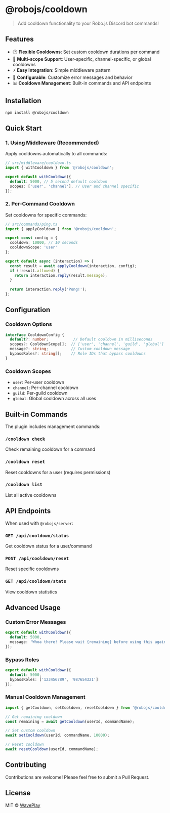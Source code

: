 # @robojs/cooldown

> Add cooldown functionality to your Robo.js Discord bot commands!

## Features

- 🕐 **Flexible Cooldowns**: Set custom cooldown durations per command
- 👥 **Multi-scope Support**: User-specific, channel-specific, or global cooldowns
- ⚡ **Easy Integration**: Simple middleware pattern
- 🔧 **Configurable**: Customize error messages and behavior
- 📊 **Cooldown Management**: Built-in commands and API endpoints

## Installation

```bash
npm install @robojs/cooldown
```

## Quick Start

### 1. Using Middleware (Recommended)

Apply cooldowns automatically to all commands:

```typescript
// src/middleware/cooldown.ts
import { withCooldown } from '@robojs/cooldown';

export default withCooldown({
  default: 5000, // 5 second default cooldown
  scopes: ['user', 'channel'], // User and channel specific
});
```

### 2. Per-Command Cooldown

Set cooldowns for specific commands:

```typescript
// src/commands/ping.ts
import { applyCooldown } from '@robojs/cooldown';

export const config = {
  cooldown: 10000, // 10 seconds
  cooldownScope: 'user'
};

export default async (interaction) => {
  const result = await applyCooldown(interaction, config);
  if (!result.allowed) {
    return interaction.reply(result.message);
  }
  
  return interaction.reply('Pong!');
};
```

## Configuration

### Cooldown Options

```typescript
interface CooldownConfig {
  default?: number;           // Default cooldown in milliseconds
  scopes?: CooldownScope[];  // ['user', 'channel', 'guild', 'global']
  message?: string;          // Custom cooldown message
  bypassRoles?: string[];    // Role IDs that bypass cooldowns
}
```

### Cooldown Scopes

- `user`: Per-user cooldown
- `channel`: Per-channel cooldown  
- `guild`: Per-guild cooldown
- `global`: Global cooldown across all uses

## Built-in Commands

The plugin includes management commands:

### `/cooldown check`
Check remaining cooldown for a command

### `/cooldown reset`
Reset cooldowns for a user (requires permissions)

### `/cooldown list`
List all active cooldowns

## API Endpoints

When used with `@robojs/server`:

### `GET /api/cooldown/status`
Get cooldown status for a user/command

### `POST /api/cooldown/reset`
Reset specific cooldowns

### `GET /api/cooldown/stats`
View cooldown statistics

## Advanced Usage

### Custom Error Messages

```typescript
export default withCooldown({
  default: 5000,
  message: 'Whoa there! Please wait {remaining} before using this again.'
});
```

### Bypass Roles

```typescript
export default withCooldown({
  default: 5000,
  bypassRoles: ['123456789', '987654321']
});
```

### Manual Cooldown Management

```typescript
import { getCooldown, setCooldown, resetCooldown } from '@robojs/cooldown';

// Get remaining cooldown
const remaining = await getCooldown(userId, commandName);

// Set custom cooldown
await setCooldown(userId, commandName, 10000);

// Reset cooldown
await resetCooldown(userId, commandName);
```

## Contributing

Contributions are welcome! Please feel free to submit a Pull Request.

## License

MIT © [WavePlay](https://waveplay.com)
